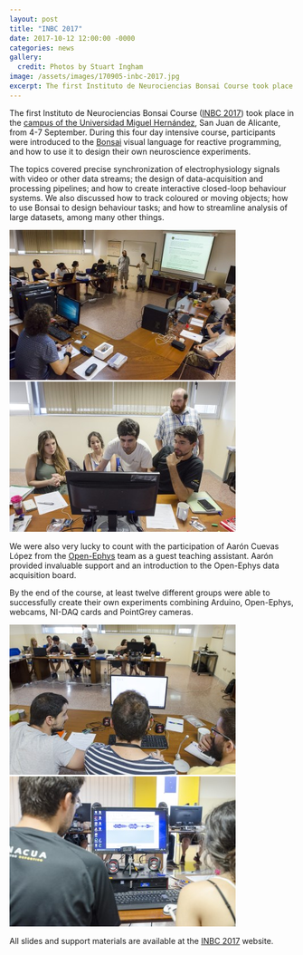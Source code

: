 ```yaml
---
layout: post
title: "INBC 2017"
date: 2017-10-12 12:00:00 -0000
categories: news
gallery:
  credit: Photos by Stuart Ingham
image: /assets/images/170905-inbc-2017.jpg
excerpt: The first Instituto de Neurociencias Bonsai Course took place in the Universidad Miguel Hernández, San Juan de Alicante, from 4-7 September.
---
```


The first Instituto de Neurociencias Bonsai Course ([INBC 2017](http://neurogears.org/inbc-2017/)) took place in the [campus of the Universidad Miguel Hernández](http://in.umh.es/), San Juan de Alicante, from 4-7 September. During this four day intensive course, participants were introduced to the [Bonsai](http://bonsai-rx.org/) visual language for reactive programming, and how to use it to design their own neuroscience experiments.

The topics covered precise synchronization of electrophysiology signals with video or other data streams; the design of data-acquisition and processing pipelines; and how to create interactive closed-loop behaviour systems. We also discussed how to track coloured or moving objects; how to use Bonsai to design behaviour tasks; and how to streamline analysis of large datasets, among many other things.

<div class="gallery">
  <div class="popup-gallery">
    <a title="INBC 2017" href="/assets/images/170905-inbc-2017-10.jpg"><img src="/assets/images/170905-inbc-2017-10-th.jpg"></a>
    <a title="INBC 2017" href="/assets/images/170905-inbc-2017-20.jpg"><img src="/assets/images/170905-inbc-2017-20-th.jpg"></a>
  </div>
</div>

We were also very lucky to count with the participation of Aarón Cuevas López from the [Open-Ephys](http://www.open-ephys.org/) team as a guest teaching assistant. Aarón provided invaluable support and an introduction to the Open-Ephys data acquisition board.

By the end of the course, at least twelve different groups were able to successfully create their own experiments combining Arduino, Open-Ephys, webcams, NI-DAQ cards and PointGrey cameras.

<div class="gallery">
  <div class="popup-gallery">
    <a title="Interfacing Bonsai with an Arduino microcontroller" href="/assets/images/170905-inbc-2017-35.jpg"><img src="/assets/images/170905-inbc-2017-35-th.jpg"></a>
    <a title="Measuring closed-loop latency using a microphone and speakers" href="/assets/images/170905-inbc-2017-48.jpg"><img src="/assets/images/170905-inbc-2017-48-th.jpg"></a>
  </div>
</div>

All slides and support materials are available at the [INBC 2017](http://neurogears.org/inbc-2017/) website.

